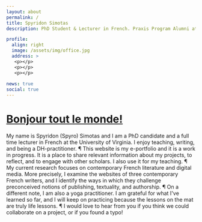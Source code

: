 ```yaml
---
layout: about
permalink: /
title: Spyridon Simotas
description: PhD Student & Lecturer in French. Praxis Program Alumni at the Scholars' Lab. 

profile:
  align: right
  image: /assets/img/office.jpg
  address: >
   <p></p>
   <p></p>
   <p></p>
    
news: true
social: true
---
```

  
# [Bonjour tout le monde!](https://soundcloud.com/nasa/golden-record-french-greeting?in=nasa/sets/golden-record-greetings-to-the) 
 
My name is Spyridon (Spyro) Simotas and I am a PhD candidate and a full time lecturer in French at the University of Virginia. I enjoy teaching, writing, and being a DH-practitioner. ¶ This website is my e-portfolio and it is a work in progress. It is a place to share relevant information about my projects, to reflect, and to engage with other scholars. I also use it for my teaching. ¶ My current research focuses on contemporary French literature and digital media. More precisely, I examine the websites of three contemporary French writers, and I identify the ways in which they challenge preconceived notions of publishing, textuality, and authorship. ¶ On a different note, I am also a yoga practitioner. I am grateful for what I've learned so far, and I will keep on practicing because the lessons on the mat are truly life lessons. ¶ I would love to hear from you if you think we could collaborate on a project, or if you found a typo!
